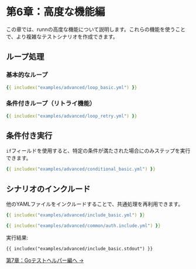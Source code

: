 # 第6章：高度な機能編

この章では、runnの高度な機能について説明します。これらの機能を使うことで、より複雑なテストシナリオを作成できます。

## ループ処理

### 基本的なループ

```yaml
{{ includex("examples/advanced/loop_basic.yml") }}
```

### 条件付きループ（リトライ機能）

```yaml
{{ includex("examples/advanced/loop_retry.yml") }}
```

## 条件付き実行

`if`フィールドを使用すると、特定の条件が満たされた場合にのみステップを実行できます。

```yaml
{{ includex("examples/advanced/conditional_basic.yml") }}
```

## シナリオのインクルード

他のYAMLファイルをインクルードすることで、共通処理を再利用できます。

```yaml
{{ includex("examples/advanced/include_basic.yml") }}
```

```yaml
{{ includex("examples/advanced/common/auth.include.yml") }}
```

実行結果:
```
{{ includex("examples/advanced/include_basic.stdout") }}
```
[第7章：Goテストヘルパー編へ →](test-helper.md)